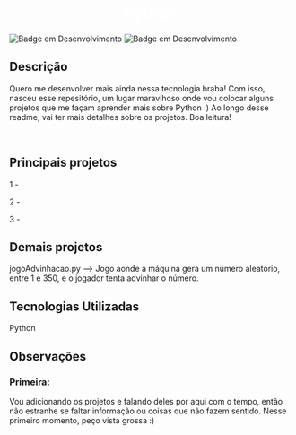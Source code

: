 <h1 align="center"> <b style="color:white"> Python</b> </h1>

![Badge em Desenvolvimento](https://img.shields.io/badge/license-napolifabrizio-green)
![Badge em Desenvolvimento](https://img.shields.io/badge/status-desenvolvimento-yellow)

<section>
<h2><b>Descrição</b></h2>

<p>
Quero me desenvolver mais ainda nessa tecnologia braba! Com isso, nasceu esse repesitório, um lugar maravihoso onde vou colocar alguns projetos que me façam aprender mais sobre Python :)
Ao longo desse readme, vai ter mais detalhes sobre os projetos. Boa leitura! 
</p><br>
</section>
<section>
<h2><b>Principais projetos</b></h2>

<p>
 1 -

 2 - 

 3 -
</p>

<h2>Demais projetos</h2>
<p>
jogoAdvinhacao.py --> Jogo aonde a máquina gera um número aleatório, entre 1 e 350, e o jogador tenta advinhar o número.
</p>
</section>

<section>
<h2><b>Tecnologias Utilizadas</b></h2>
<p>
Python

</p>
</section>

<section>
<h2><b>Observações</b></h2>
<h3>
Primeira:
</h3>
Vou adicionando os projetos e falando deles por aqui com o tempo, então não estranhe se faltar informação ou coisas que não fazem sentido. Nesse primeiro momento, peço vista grossa :)
<br>



